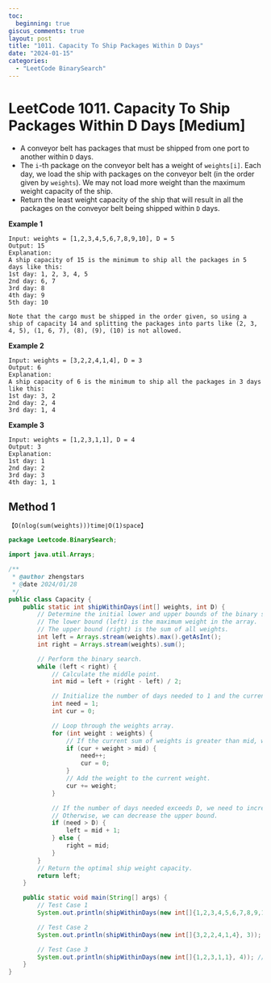 ```yaml
---
toc:
  beginning: true
giscus_comments: true
layout: post
title: "1011. Capacity To Ship Packages Within D Days"
date: "2024-01-15"
categories:
  - "LeetCode BinarySearch"
---
```


# LeetCode 1011. Capacity To Ship Packages Within D Days [Medium]

- A conveyor belt has packages that must be shipped from one port to another within `D` days.
- The `i`-th package on the conveyor belt has a weight of `weights[i]`. Each day, we load the ship with packages on the conveyor belt (in the order given by `weights`). We may not load more weight than the maximum weight capacity of the ship.
- Return the least weight capacity of the ship that will result in all the packages on the conveyor belt being shipped within `D` days.

**Example 1**

```
Input: weights = [1,2,3,4,5,6,7,8,9,10], D = 5
Output: 15
Explanation: 
A ship capacity of 15 is the minimum to ship all the packages in 5 days like this:
1st day: 1, 2, 3, 4, 5
2nd day: 6, 7
3rd day: 8
4th day: 9
5th day: 10

Note that the cargo must be shipped in the order given, so using a ship of capacity 14 and splitting the packages into parts like (2, 3, 4, 5), (1, 6, 7), (8), (9), (10) is not allowed. 
```

**Example 2**

```
Input: weights = [3,2,2,4,1,4], D = 3
Output: 6
Explanation: 
A ship capacity of 6 is the minimum to ship all the packages in 3 days like this:
1st day: 3, 2
2nd day: 2, 4
3rd day: 1, 4
```

**Example 3**

```
Input: weights = [1,2,3,1,1], D = 4
Output: 3
Explanation: 
1st day: 1
2nd day: 2
3rd day: 3
4th day: 1, 1
```



## Method 1

```tex
【O(nlog(sum(weights)))time∣O(1)space】
```

```java
package Leetcode.BinarySearch;

import java.util.Arrays;

/**
 * @author zhengstars
 * @date 2024/01/28
 */
public class Capacity {
    public static int shipWithinDays(int[] weights, int D) {
        // Determine the initial lower and upper bounds of the binary search.
        // The lower bound (left) is the maximum weight in the array.
        // The upper bound (right) is the sum of all weights.
        int left = Arrays.stream(weights).max().getAsInt();
        int right = Arrays.stream(weights).sum();

        // Perform the binary search.
        while (left < right) {
            // Calculate the middle point.
            int mid = left + (right - left) / 2;

            // Initialize the number of days needed to 1 and the current weight to 0.
            int need = 1;
            int cur = 0;

            // Loop through the weights array.
            for (int weight : weights) {
                // If the current sum of weights is greater than mid, we need to increase the day count and reset the current weight.
                if (cur + weight > mid) {
                    need++;
                    cur = 0;
                }
                // Add the weight to the current weight.
                cur += weight;
            }

            // If the number of days needed exceeds D, we need to increase the lower bound of the binary search.
            // Otherwise, we can decrease the upper bound.
            if (need > D) {
                left = mid + 1;
            } else {
                right = mid;
            }
        }
        // Return the optimal ship weight capacity.
        return left;
    }

    public static void main(String[] args) {
        // Test Case 1
        System.out.println(shipWithinDays(new int[]{1,2,3,4,5,6,7,8,9,10}, 5)); // Output: 15

        // Test Case 2
        System.out.println(shipWithinDays(new int[]{3,2,2,4,1,4}, 3)); // Output: 6

        // Test Case 3
        System.out.println(shipWithinDays(new int[]{1,2,3,1,1}, 4)); // Output: 3
    }
}

```

